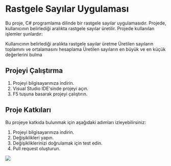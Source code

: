 
# Rastgele Sayılar Uygulaması

Bu proje, C# programlama dilinde bir rastgele sayılar uygulamasıdır. Projede, kullanıcının belirlediği aralıkta rastgele sayılar üretilir. Projede kullanılan işlemler şunlardır:

Kullanıcının belirlediği aralıkta rastgele sayılar üretme
Üretilen sayıların toplamını ve ortalamasını hesaplama
Üretilen sayıların en büyük ve en küçük değerlerini bulma

## Projeyi Çalıştırma

1. Projeyi bilgisayarınıza indirin.
2. Visual Studio IDE'sinde projeyi açın.
3. F5 tuşuna basarak projeyi çalıştırın.

## Proje Katkıları

Bu projeye katkıda bulunmak için aşağıdaki adımları izleyebilirsiniz:

1. Projeyi bilgisayarınıza indirin.
2. Değişiklikleri yapın.
3. Değişikliklerinizi doğrulamak için test edin.
4. Pull request oluşturun.

![](https://cdn.discordapp.com/attachments/776863855976382504/1079499997252440195/hafta12_1_LoV3hPnYXy.png)
